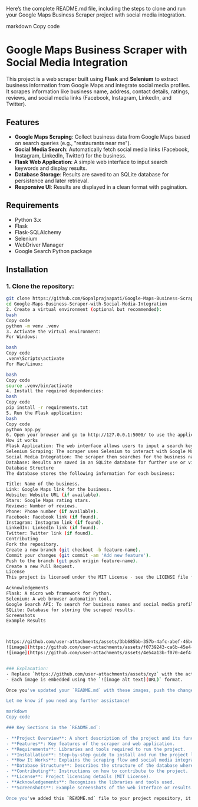 Here’s the complete README.md file, including the steps to clone and run your Google Maps Business Scraper project with social media integration.

markdown
Copy code
# Google Maps Business Scraper with Social Media Integration

This project is a web scraper built using **Flask** and **Selenium** to extract business information from Google Maps and integrate social media profiles. It scrapes information like business name, address, contact details, ratings, reviews, and social media links (Facebook, Instagram, LinkedIn, and Twitter).

## Features

- **Google Maps Scraping**: Collect business data from Google Maps based on search queries (e.g., "restaurants near me").
- **Social Media Search**: Automatically fetch social media links (Facebook, Instagram, LinkedIn, Twitter) for the business.
- **Flask Web Application**: A simple web interface to input search keywords and display results.
- **Database Storage**: Results are saved to an SQLite database for persistence and later retrieval.
- **Responsive UI**: Results are displayed in a clean format with pagination.

## Requirements

- Python 3.x
- Flask
- Flask-SQLAlchemy
- Selenium
- WebDriver Manager
- Google Search Python package

## Installation

### 1. Clone the repository:

```bash
git clone https://github.com/Gopalprajaapati/Google-Maps-Business-Scraper-with-Social-Media-Integration.git
cd Google-Maps-Business-Scraper-with-Social-Media-Integration
2. Create a virtual environment (optional but recommended):
bash
Copy code
python -m venv .venv
3. Activate the virtual environment:
For Windows:

bash
Copy code
.venv\Scripts\activate
For Mac/Linux:

bash
Copy code
source .venv/bin/activate
4. Install the required dependencies:
bash
Copy code
pip install -r requirements.txt
5. Run the Flask application:
bash
Copy code
python app.py
6. Open your browser and go to http://127.0.0.1:5000/ to use the application.
How it works
Flask Application: The web interface allows users to input a search keyword (e.g., "restaurants", "law firms"), which is then passed to the scraper.
Selenium Scraping: The scraper uses Selenium to interact with Google Maps and extract business information.
Social Media Integration: The scraper then searches for the business name on Google to find its social media profiles (Facebook, Instagram, LinkedIn, Twitter).
Database: Results are saved in an SQLite database for further use or viewing.
Database Structure
The database stores the following information for each business:

Title: Name of the business.
Link: Google Maps link for the business.
Website: Website URL (if available).
Stars: Google Maps rating stars.
Reviews: Number of reviews.
Phone: Phone number (if available).
Facebook: Facebook link (if found).
Instagram: Instagram link (if found).
LinkedIn: LinkedIn link (if found).
Twitter: Twitter link (if found).
Contributing
Fork the repository.
Create a new branch (git checkout -b feature-name).
Commit your changes (git commit -am 'Add new feature').
Push to the branch (git push origin feature-name).
Create a new Pull Request.
License
This project is licensed under the MIT License - see the LICENSE file for details.

Acknowledgements
Flask: A micro web framework for Python.
Selenium: A web browser automation tool.
Google Search API: To search for business names and social media profiles.
SQLite: Database for storing the scraped results.
Screenshots
Example Results



https://github.com/user-attachments/assets/3bb685bb-357b-4afc-abef-46bc44127101
![image](https://github.com/user-attachments/assets/f0739243-ca6b-45e4-984c-98fd7c9e83f2)
![image](https://github.com/user-attachments/assets/4e54a13b-f070-4ef4-9fe5-ba41b50b53ea)


### Explanation:
- Replace `https://github.com/user-attachments/assets/xyz` with the actual path to your image hosted on GitHub or any other platform.
- Each image is embedded using the `![image alt text](URL)` format.

Once you've updated your `README.md` with these images, push the changes to your repository to make them visible.

Let me know if you need any further assistance!

markdown
Copy code

### Key Sections in the `README.md`:

- **Project Overview**: A short description of the project and its functionalities.
- **Features**: Key features of the scraper and web application.
- **Requirements**: Libraries and tools required to run the project.
- **Installation**: Step-by-step guide to install and run the project locally.
- **How It Works**: Explains the scraping flow and social media integration.
- **Database Structure**: Describes the structure of the database where the results are stored.
- **Contributing**: Instructions on how to contribute to the project.
- **License**: Project licensing details (MIT License).
- **Acknowledgements**: Recognizes the libraries and tools used.
- **Screenshots**: Example screenshots of the web interface or results.

Once you've added this `README.md` file to your project repository, it will be a complete guid
